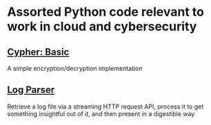 # Assorted Python code relevant to work in cloud and cybersecurity

## [Cypher: Basic](cypher_basic.py)
A simple encryption/decryption implementation 

## [Log Parser](log_parser.py)
Retrieve a log file via a streaming HTTP request API, process it to get something insightful out of it, and then present in a digestible way
